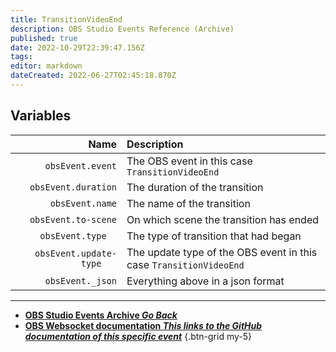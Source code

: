 ```yaml
---
title: TransitionVideoEnd
description: OBS Studio Events Reference (Archive)
published: true
date: 2022-10-29T22:39:47.156Z
tags: 
editor: markdown
dateCreated: 2022-06-27T02:45:18.870Z
---
```


## Variables
Name | Description
----:|:------------
`obsEvent.event` | The OBS event in this case `TransitionVideoEnd`
`obsEvent.duration` | The duration of the transition
`obsEvent.name` | The name of the transition
`obsEvent.to-scene` | On which scene the transition has ended
`obsEvent.type	` | The type of transition that had began
`obsEvent.update-type	` | The update type of the OBS event in this case `TransitionVideoEnd`
`obsEvent._json` | Everything above in a json format

---

- [<i class="mdi mdi-chevron-left"></i>**OBS Studio Events Archive *Go Back***](/Broadcasters/OBS/Archive/Events)
- [<i class="mdi mdi-github"></i> **OBS Websocket documentation *This links to the GitHub documentation of this specific event***](https://github.com/obsproject/obs-websocket/blob/4.x-current/docs/generated/protocol.md#transitionvideoend)
{.btn-grid my-5}